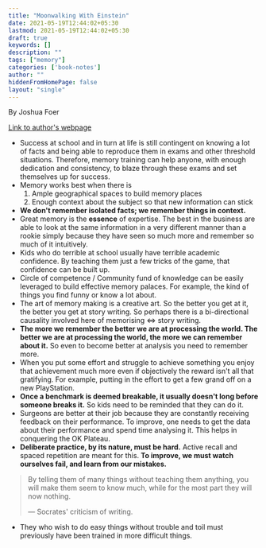 ```yaml
---
title: "Moonwalking With Einstein"
date: 2021-05-19T12:44:02+05:30
lastmod: 2021-05-19T12:44:02+05:30
draft: true
keywords: []
description: ""
tags: ["memory"]
categories: ['book-notes']
author: ""
hiddenFromHomePage: false
layout: "single"
---
```

By Joshua Foer 

[Link to author's webpage](https://joshuafoer.com/moonwalking-with-einstein/)

-   Success at school and in turn at life is still contingent on knowing a lot of facts and being able to reproduce them in exams and other threshold situations. Therefore, memory training can help anyone, with enough dedication and consistency, to blaze through these exams and set themselves up for success.
-   Memory works best when there is
    1.  Ample geographical spaces to build memory places
    2.  Enough context about the subject so that new information can stick
-   **We don't remember isolated facts; we remember things in context.**
-   Great memory is the **essence** of expertise. The best in the business are able to look at the same information in a very different manner than a rookie simply because they have seen so much more and remember so much of it intuitively.
-   Kids who do terrible at school usually have terrible academic confidence. By teaching them just a few tricks of the game, that confidence can be built up.
-   Circle of competence / Community fund of knowledge can be easily leveraged to build effective memory palaces. For example, the kind of things you find funny or know a lot about.
-   The art of memory making is a creative art. So the better you get at it, the better you get at story writing. So perhaps there is a bi-directional causality involved here of memorising <=> story writing.
-   **The more we remember the better we are at processing the world. The better we are at processing the world, the more we can remember about it.** So even to become better at analysis you need to remember more.
-   When you put some effort and struggle to achieve something you enjoy that achievement much more even if objectively the reward isn't all that gratifying. For example, putting in the effort to get a few grand off on a new PlayStation.
-   **Once a benchmark is deemed breakable, it usually doesn't long before someone breaks it.** So kids need to be reminded that they can do it.
-   Surgeons are better at their job because they are constantly receiving feedback on their performance. To improve, one needs to get the data about their performance and spend time analysing it. This helps in conquering the OK Plateau.
-   **Deliberate practice, by its nature, must be hard.** Active recall and spaced repetition are meant for this. **To improve, we must watch ourselves fail, and learn from our mistakes.**

> By telling them of many things without teaching them anything, you will make them seem to know much, while for the most part they will now nothing.
> 
> — Socrates' criticism of writing.

-   They who wish to do easy things without trouble and toil must previously have been trained in more difficult things.